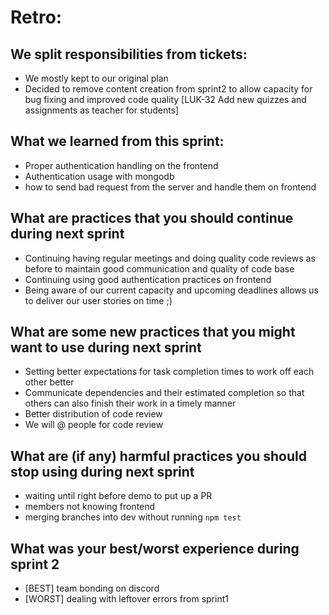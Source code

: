 # Retro:

## We split responsibilities from tickets:
- We mostly kept to our original plan
- Decided to remove content creation from sprint2 to allow capacity for bug fixing and improved code quality [LUK-32 Add new quizzes and assignments as teacher for students]

## What we learned from this sprint:
- Proper authentication handling on the frontend
- Authentication usage with mongodb
- how to send bad request from the server and handle them on frontend

## What are practices that you should continue during next sprint
- Continuing having regular meetings and doing quality code reviews as before to maintain good communication and quality of code base
- Continuing using good authentication practices on frontend
- Being aware of our current capacity and upcoming deadlines allows us to deliver our user stories on time ;)

## What are some new practices that you might want to use during next sprint 
- Setting better expectations for task completion times to work off each other better 
- Communicate dependencies and their estimated completion so that others can also finish their work in a timely manner
- Better distribution of code review
- We will @ people for code review

## What are (if any) harmful practices you should stop using during next sprint 
- waiting until right before demo to put up a PR
- members not knowing frontend
- merging branches into dev without running `npm test`

## What was your best/worst experience during sprint 2 
- [BEST] team bonding on discord
- [WORST] dealing with leftover errors from sprint1
